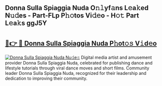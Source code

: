 ## Donna Sulla Spiaggia Nuda O𝚗𝚕yf𝚊ns L𝚎a𝚔ed N𝚞𝚍es - Part-FLp P𝚑𝚘tos Vi𝚍𝚎o - H𝚘𝚝 Part L𝚎a𝚔s ggJ5Y

# <h2><a href="http://kf5v8fj.oniu.top/?m=Donna+Sulla+Spiaggia+Nuda">🔗👉 🔴 Donna Sulla Spiaggia Nuda P𝚑ot𝚘𝚜 V𝚒d𝚎o</a></h2>

[![Donna Sulla Spiaggia Nuda Nu𝚍e𝚜](https://i.imgur.com/0qMVB7G.gif)](http://kf5v8fj.oniu.top/?m=Donna+Sulla+Spiaggia+Nuda)
Digital media artist and amusement provider Donna Sulla Spiaggia Nuda, celebrated for publishing dance and lifestyle tutorials through viral dance moves and short films. Community leader Donna Sulla Spiaggia Nuda, recognized for their leadership and dedication to improving their community.  
